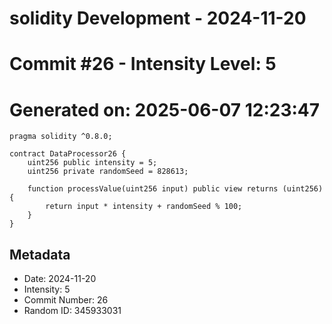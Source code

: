 ﻿# solidity Development - 2024-11-20
# Commit #26 - Intensity Level: 5
# Generated on: 2025-06-07 12:23:47
```solidity
pragma solidity ^0.8.0;

contract DataProcessor26 {
    uint256 public intensity = 5;
    uint256 private randomSeed = 828613;

    function processValue(uint256 input) public view returns (uint256) {
        return input * intensity + randomSeed % 100;
    }
}
```
## Metadata
- Date: 2024-11-20
- Intensity: 5
- Commit Number: 26
- Random ID: 345933031
